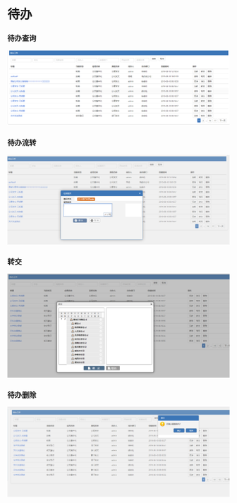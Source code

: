 # 待办

### 待办查询

![](../.gitbook/assets/image%20%2885%29.png)

### 待办流转

![](../.gitbook/assets/image%20%2839%29.png)

### 转交

![](../.gitbook/assets/image%20%28160%29.png)

### 待办删除

![](../.gitbook/assets/image%20%2827%29.png)

